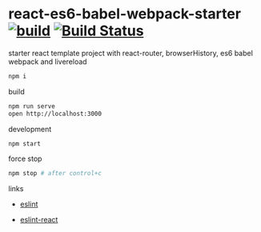 react-es6-babel-webpack-starter [![build](https://travis-ci.org/daggerok/react-es6-babel-webpack-starter.svg?branch=master)](https://travis-ci.org/daggerok/react-es6-babel-webpack-starter) [![Build Status](https://drone.io/github.com/daggerok/react-es6-babel-webpack-starter/status.png)](https://drone.io/github.com/daggerok/react-es6-babel-webpack-starter/latest)
===============================

starter react template project with react-router, browserHistory, es6 babel webpack and livereload

```sh
npm i
```

build

```sh
npm run serve
open http://localhost:3000
```

development

```sh
npm start
```

force stop

```sh
npm stop # after control+c
```

links

- [eslint](http://eslint.org/docs/user-guide/configuring.html#specifying-environments)

- [eslint-react](https://github.com/yannickcr/eslint-plugin-react)


